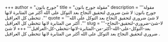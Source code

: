 +++
author = "جورج باتون"
title = "مقولة جورج باتون"
description = '''مقولة جورج باتون: لا شئ ضروري لتحقيق النجاح بعد التوكل على الله أكثر من المثابرة لانها تتخطى كل العراقيل .'''
quote = '''لا شئ ضروري لتحقيق النجاح بعد التوكل على الله أكثر من المثابرة لانها تتخطى كل العراقيل .'''
slug = '''لا-شئ-ضروري-لتحقيق-النجاح-بعد-التوكل-على-الله-أكثر-من-المثابرة-لانها-تتخطى-كل-العراقيل'''
+++
لا شئ ضروري لتحقيق النجاح بعد التوكل على الله أكثر من المثابرة لانها تتخطى كل العراقيل .
